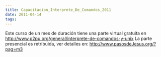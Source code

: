 ```yaml
---
title: Capacitacion_Interprete_De_Comandos_2011
date: 2011-04-14
tags:
---
```

Este curso de un mes de duración tiene una parte virtual gratuita en http://www.p2pu.org/general/interprete-de-comandos-y-unix
La parte presencial es retribuida, ver detalles en:
http://www.pasosdeJesus.org/?pag=m3
